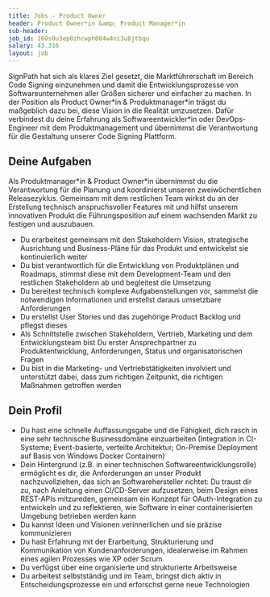 ```yaml
---
title: Jobs - Product Owner
header: Product Owner*in &amp; Product Manager*in
sub-header: 
job_id: 160s0u3ep0zhcwph004w4ni3u8jtbqu
salary: 43.316
layout: job
---
```


SignPath hat sich als klares Ziel gesetzt, die Marktführerschaft im Bereich Code Signing einzunehmen und damit die Entwicklungsprozesse von Softwareunternehmen aller Größen sicherer und einfacher zu machen. In der Position als Product Owner\*in &amp; Produktmanager\*in trägst du maßgeblich dazu bei, diese Vision in die Realität umzusetzen. Dafür verbindest du deine Erfahrung als Softwareentwickler\*in oder DevOps-Engineer mit dem Produktmanagement und übernimmst die Verantwortung für die Gestaltung unserer Code Signing Plattform. 

## Deine Aufgaben

Als Produktmanager\*in & Product Owner\*in übernimmst du die Verantwortung für die Planung und koordinierst unseren zweiwöchentlichen Releasezyklus. Gemeinsam mit dem restlichen Team wirkst du an der Erstellung technisch anspruchsvoller Features mit und hilfst unserem innovativen Produkt die Führungsposition auf einem wachsenden Markt zu festigen und auszubauen.

* Du erarbeitest gemeinsam mit den Stakeholdern Vision, strategische Ausrichtung und Business-Pläne für das Produkt und entwickelst sie kontinuierlich weiter
* Du bist verantwortlich für die Entwicklung von Produktplänen und Roadmaps, stimmst diese mit dem Development-Team und den restlichen Stakeholdern ab und begleitest die Umsetzung
* Du bereitest technisch komplexe Aufgabenstellungen vor, sammelst die notwendigen Informationen und erstellst daraus umsetzbare Anforderungen
* Du erstellst User Stories und das zugehörige Product Backlog und pflegst dieses
* Als Schnittstelle zwischen Stakeholdern, Vertrieb, Marketing und dem Entwicklungsteam bist Du erster Ansprechpartner zu Produktentwicklung, Anforderungen, Status und organisatorischen Fragen
* Du bist in die Marketing- und Vertriebstätigkeiten involviert und unterstützt dabei, dass zum richtigen Zeitpunkt, die richtigen Maßnahmen getroffen werden

## Dein Profil

* Du hast eine schnelle Auffassungsgabe und die Fähigkeit, dich rasch in eine sehr technische Businessdomäne einzuarbeiten (Integration in CI-Systeme; Event-basierte, verteilte Architektur; On-Premise Deployment auf Basis von Windows Docker Containern)
* Dein Hintergrund (z.B. in einer technischen Softwareentwicklungsrolle) ermöglicht es dir, die Anforderungen an unser Produkt nachzuvollziehen, das sich an Softwarehersteller richtet: Du traust dir zu, nach Anleitung einen CI/CD-Server aufzusetzen, beim Design eines REST-APIs mitzureden, gemeinsam ein Konzept für OAuth-Integration zu entwickeln und zu reflektieren, wie Software in einer containerisierten Umgebung betrieben werden kann
* Du kannst Ideen und Visionen verinnerlichen und sie präzise kommunizieren
* Du hast Erfahrung mit der Erarbeitung, Strukturierung und Kommunikation von Kundenanforderungen, idealerweise im Rahmen eines agilen Prozesses wie XP oder Scrum
* Du verfügst über eine organisierte und strukturierte Arbeitsweise
* Du arbeitest selbstständig und im Team, bringst dich aktiv in Entscheidungsprozesse ein und erforschst gerne neue Technologien
